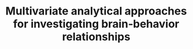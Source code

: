---
title: "Multivariate analytical approaches for investigating brain‑behavior relationships"
authors: "Durham E. L.†, Ghanem K.†, Stier A. J., Cardenas‑Iniguez C., Reimann G. E., Jeong H. J., et al."
journal: "Frontiers in Neuroscience"
year: 2023
doi: "https://doi.org/10.3389/fnins.2023.1175690"
equal_contributors: true
layout: publication
permalink: /publications/2023_durham_brain_behavior/
--- 